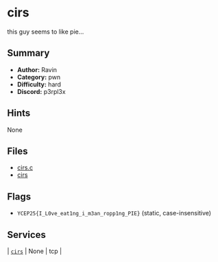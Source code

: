 # cirs
this guy seems to like pie...


## Summary
- **Author:** Ravin
- **Category:** pwn
- **Difficulty:** hard
- **Discord:** p3rpl3x

## Hints
None

## Files
- [cirs.c](<dist/cirs.c>)
- [cirs](<dist/cirs>)

## Flags
- `YCEP25{I_L0ve_eat1ng_i_m3an_ropp1ng_PIE}` (static, case-insensitive)

## Services
| [`cirs`](<service/service>) | None | tcp |
